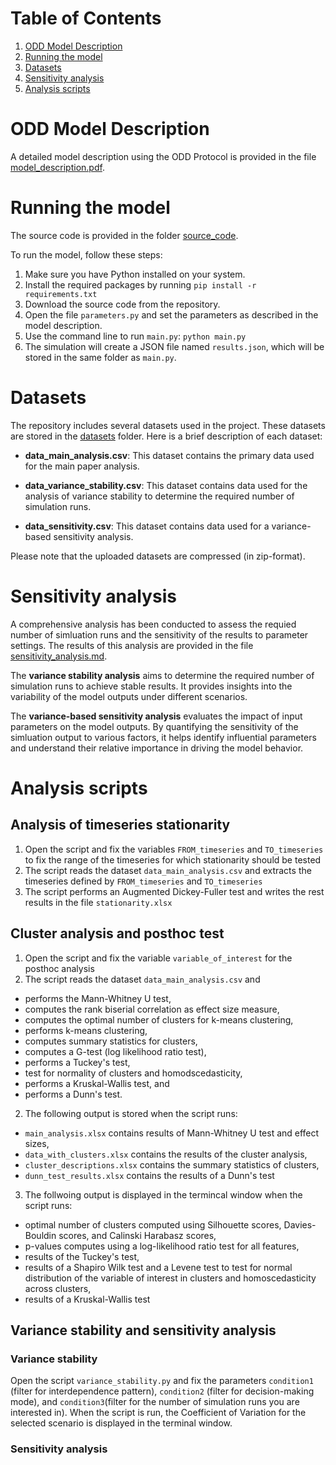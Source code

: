 
# Table of Contents
1. [ODD Model Description](#odd-model-descriptions)
1. [Running the model](#running-the-model)
2. [Datasets](#datasets)
3. [Sensitivity analysis](#sensitivity-analysis)
4. [Analysis scripts](#analysis-scripts)

# ODD Model Description
A detailed model description using the ODD Protocol is provided in the file [model_description.pdf](model_description.pdf).

# Running the model

The source code is provided in the folder [source_code](source_code).

To run the model, follow these steps:

1. Make sure you have Python installed on your system.
2. Install the required packages by running `pip install -r requirements.txt`
3. Download the source code from the repository.
4. Open the file `parameters.py` and set the parameters as described in the model description.
5. Use the command line to run `main.py`: `python main.py`
6. The simulation will create a JSON file named `results.json`, which will be stored in the same folder as `main.py`.

# Datasets

The repository includes several datasets used in the project. These datasets are stored in the [datasets](datasets) folder. Here is a brief description of each dataset:

- **data_main_analysis.csv**: This dataset contains the primary data used for the main paper analysis.

- **data_variance_stability.csv**: This dataset contains data used for the analysis of variance stability to determine the required number of simulation runs.

- **data_sensitivity.csv**: This dataset contains data used for a variance-based sensitivity analysis.

Please note that the uploaded datasets are compressed (in zip-format).

# Sensitivity analysis

A comprehensive analysis has been conducted to assess the requied number of simluation runs and the sensitivity of the results to parameter settings. The results of this analysis are provided in the file [sensitivity_analysis.md](sensitivity_analysis.md). 

The **variance stability analysis** aims to determine the required number of simulation runs to achieve stable results. It provides insights into the variability of the model outputs under different scenarios.

The **variance-based sensitivity analysis** evaluates the impact of input parameters on the model outputs. By quantifying the sensitivity of the simluation output to various factors, it helps identify influential parameters and understand their relative importance in driving the model behavior.

# Analysis scripts

## Analysis of timeseries stationarity
1.  Open the script and fix the variables `FROM_timeseries` and `TO_timeseries` to fix the range of the timeseries for which stationarity should be tested
2.  The script reads the dataset `data_main_analysis.csv` and extracts the timeseries defined by `FROM_timeseries` and `TO_timeseries`
3.  The script performs an Augmented Dickey-Fuller test and writes the rest results in the file `stationarity.xlsx`

## Cluster analysis and posthoc test
1.  Open the script and fix the variable `variable_of_interest` for the posthoc analysis
2. The script reads the dataset `data_main_analysis.csv` and 
- performs the Mann-Whitney U test,
- computes the rank biserial correlation as effect size measure,
- computes the optimal number of clusters for k-means clustering, 
- performs k-means clustering, 
- computes summary statistics for clusters, 
- computes a G-test (log likelihood ratio test), 
- performs a Tuckey's test, 
- test for normality of clusters and homodscedasticity, 
- performs a Kruskal-Wallis test, and 
- performs a Dunn's test.
2. The following output is stored when the script runs: 
- `main_analysis.xlsx` contains results of Mann-Whitney U test and effect sizes, 
- `data_with_clusters.xlsx` contains the results of the cluster analysis, 
- `cluster_descriptions.xlsx` contains the summary statistics of clusters, 
- `dunn_test_results.xlsx` contains the results of a Dunn's test
3. The follwoing output is displayed in the termincal window when the script runs: 
- optimal number of clusters computed using Silhouette scores, Davies-Bouldin scores, and Calinski Harabasz scores, 
- p-values computes using a log-likelihood ratio test for all features, 
- results of the Tuckey's test, 
- results of a Shapiro Wilk test and a Levene test to test for normal distribution of the variable of interest in clusters and homoscedasticity across clusters, 
- results of a Kruskal-Wallis test 

## Variance stability and sensitivity analysis

###  Variance stability
Open the script `variance_stability.py` and fix the parameters `condition1` (filter for interdependence pattern), `condition2` (filter for decision-making mode), and `condition3`(filter for the number of simulation runs you are interested in). When the script is run, the Coefficient of Variation for the selected scenario is displayed in the terminal window. 

### Sensitivity analysis










